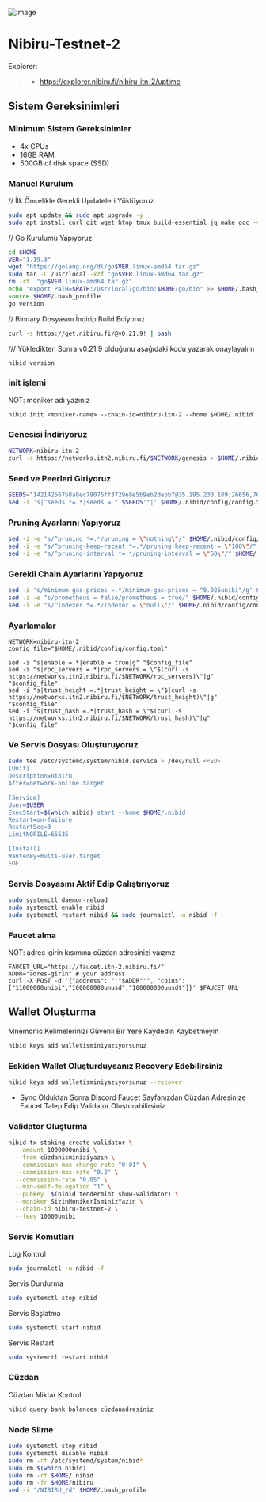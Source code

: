 ![image](https://github.com/molla202/Nibiru-ITN-2/assets/91562185/2c827e9b-ea63-45d8-bf5f-6d5756eb44d1)


# Nibiru-Testnet-2


Explorer:
>-  https://explorer.nibiru.fi/nibiru-itn-2/uptime


## Sistem Gereksinimleri
### Minimum Sistem Gereksinimler
 - 4x CPUs
 - 16GB RAM
 - 500GB of disk space (SSD)


### Manuel Kurulum

// İlk Öncelikle Gerekli Updateleri Yüklüyoruz.

~~~bash
sudo apt update && sudo apt upgrade -y
sudo apt install curl git wget htop tmux build-essential jq make gcc -y
~~~


// Go Kurulumu Yapıyoruz

~~~bash
cd $HOME
VER="1.19.3"
wget "https://golang.org/dl/go$VER.linux-amd64.tar.gz"
sudo tar -C /usr/local -xzf "go$VER.linux-amd64.tar.gz"
rm -rf  "go$VER.linux-amd64.tar.gz"
echo "export PATH=$PATH:/usr/local/go/bin:$HOME/go/bin" >> $HOME/.bash_profile
source $HOME/.bash_profile
go version
~~~

// Binnary Dosyasını İndirip Build Ediyoruz

~~~bash
curl -s https://get.nibiru.fi/@v0.21.9! | bash
~~~

/// Yükledikten Sonra v0.21.9 olduğunu aşağıdaki kodu yazarak onaylayalım
~~~
nibid version
~~~
### init işlemi 
NOT: moniker adı yazınız
```
nibid init <moniker-name> --chain-id=nibiru-itn-2 --home $HOME/.nibid
```

### Genesisi İndiriyoruz

~~~bash
NETWORK=nibiru-itn-2
curl -s https://networks.itn2.nibiru.fi/$NETWORK/genesis > $HOME/.nibid/config/genesis.json
~~~

### Seed ve Peerleri Giriyoruz

~~~bash
SEEDS="142142567b8a8ec79075ff3729e8e5b9eb2debb7@35.195.230.189:26656,766ca434a82fe30158845571130ee7106d52d0c2@34.140.226.56:26656"
sed -i 's|^seeds *=.*|seeds = "'$SEEDS'"|' $HOME/.nibid/config/config.toml
~~~



### Pruning Ayarlarını Yapıyoruz

~~~bash
sed -i -e "s/^pruning *=.*/pruning = \"nothing\"/" $HOME/.nibid/config/app.toml
sed -i -e "s/^pruning-keep-recent *=.*/pruning-keep-recent = \"100\"/" $HOME/.nibid/config/app.toml
sed -i -e "s/^pruning-interval *=.*/pruning-interval = \"50\"/" $HOME/.nibid/config/app.toml
~~~

### Gerekli Chain Ayarlarını Yapıyoruz

~~~bash
sed -i 's/minimum-gas-prices =.*/minimum-gas-prices = "0.025unibi"/g' $HOME/.nibid/config/app.toml
sed -i -e "s/prometheus = false/prometheus = true/" $HOME/.nibid/config/config.toml
sed -i -e "s/^indexer *=.*/indexer = \"null\"/" $HOME/.nibid/config/config.toml
~~~

### Ayarlamalar

```
NETWORK=nibiru-itn-2
config_file="$HOME/.nibid/config/config.toml"

sed -i "s|enable =.*|enable = true|g" "$config_file"
sed -i "s|rpc_servers =.*|rpc_servers = \"$(curl -s https://networks.itn2.nibiru.fi/$NETWORK/rpc_servers)\"|g" "$config_file"
sed -i "s|trust_height =.*|trust_height = \"$(curl -s https://networks.itn2.nibiru.fi/$NETWORK/trust_height)\"|g" "$config_file"
sed -i "s|trust_hash =.*|trust_hash = \"$(curl -s https://networks.itn2.nibiru.fi/$NETWORK/trust_hash)\"|g" "$config_file"
```

### Ve Servis Dosyası Oluşturuyoruz

~~~bash
sudo tee /etc/systemd/system/nibid.service > /dev/null <<EOF
[Unit]
Description=nibiru
After=network-online.target

[Service]
User=$USER
ExecStart=$(which nibid) start --home $HOME/.nibid
Restart=on-failure
RestartSec=3
LimitNOFILE=65535

[Install]
WantedBy=multi-user.target
EOF
~~~

### Servis Dosyasını Aktif Edip Çalıştırıyoruz

~~~bash
sudo systemctl daemon-reload
sudo systemctl enable nibid
sudo systemctl restart nibid && sudo journalctl -u nibid -f
~~~

### Faucet alma
NOT: adres-girin kısımına cüzdan adresinizi yaıznız
```
FAUCET_URL="https://faucet.itn-2.nibiru.fi/"
ADDR="adres-girin" # your address
curl -X POST -d '{"address": "'"$ADDR"'", "coins": ["11000000unibi","100000000unusd","100000000uusdt"]}' $FAUCET_URL
```

## Wallet Oluşturma
Mnemonic Kelimelerinizi Güvenli Bir Yere Kaydedin Kaybetmeyin

~~~bash
nibid keys add walletisminiyazıyorsunuz
~~~

### Eskiden Wallet Oluşturduysanız Recovery Edebilirsiniz

~~~bash
nibid keys add walletisminiyazıyorsunuz --recover
~~~

- Sync Olduktan Sonra Discord Faucet Sayfanızdan Cüzdan Adresinize Faucet Talep Edip Validator Oluşturabilirsiniz


### Validator Oluşturma

~~~bash
nibid tx staking create-validator \
  --amount 1000000unibi \
  --from cüzdanisminiziyazın \
  --commission-max-change-rate "0.01" \
  --commission-max-rate "0.2" \
  --commission-rate "0.05" \
  --min-self-delegation "1" \
  --pubkey  $(nibid tendermint show-validator) \
  --moniker SizinMonikerİsminizYazın \
  --chain-id nibiru-testnet-2 \
  --fees 10000unibi
~~~
  


### Servis Komutları
Log Kontrol

~~~bash
sudo journalctl -u nibid -f
~~~

Servis Durdurma

~~~bash
sudo systemctl stop nibid
~~~

Servis Başlatma

~~~bash
sudo systemctl start nibid
~~~

Servis Restart

~~~bash
sudo systemctl restart nibid
~~~

### Cüzdan

Cüzdan Miktar Kontrol

~~~bash
nibid query bank balances cüzdanadresiniz
~~~


### Node Silme

~~~bash
sudo systemctl stop nibid
sudo systemctl disable nibid
sudo rm -rf /etc/systemd/system/nibid*
sudo rm $(which nibid)
sudo rm -rf $HOME/.nibid
sudo rm -fr $HOME/nibiru
sed -i "/NIBIRU_/d" $HOME/.bash_profile
~~~
